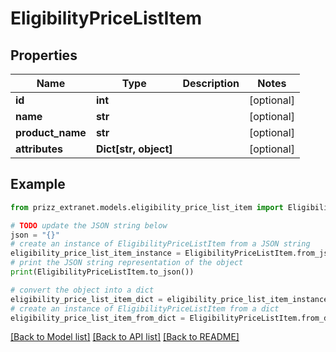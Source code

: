 # EligibilityPriceListItem


## Properties

Name | Type | Description | Notes
------------ | ------------- | ------------- | -------------
**id** | **int** |  | [optional] 
**name** | **str** |  | [optional] 
**product_name** | **str** |  | [optional] 
**attributes** | **Dict[str, object]** |  | [optional] 

## Example

```python
from prizz_extranet.models.eligibility_price_list_item import EligibilityPriceListItem

# TODO update the JSON string below
json = "{}"
# create an instance of EligibilityPriceListItem from a JSON string
eligibility_price_list_item_instance = EligibilityPriceListItem.from_json(json)
# print the JSON string representation of the object
print(EligibilityPriceListItem.to_json())

# convert the object into a dict
eligibility_price_list_item_dict = eligibility_price_list_item_instance.to_dict()
# create an instance of EligibilityPriceListItem from a dict
eligibility_price_list_item_from_dict = EligibilityPriceListItem.from_dict(eligibility_price_list_item_dict)
```
[[Back to Model list]](../README.md#documentation-for-models) [[Back to API list]](../README.md#documentation-for-api-endpoints) [[Back to README]](../README.md)


